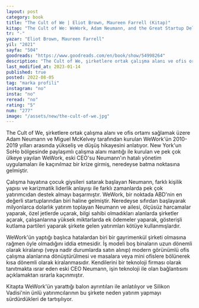 ```yaml
---
layout: post
category: book
title: "The Cult of We | Eliot Brown, Maureen Farrell (Kitap)"
kitap: "The Cult of We: WeWork, Adam Neumann, and the Great Startup Delusion"
tr: "-"
yazar: "Eliot Brown, Maureen Farrell"
yil: "2021"
sayfa: "504"
goodreads: "https://www.goodreads.com/en/book/show/54998264"
description: "The Cult of We, şirketlere ortak çalışma alanı ve ofis ortamı sağlamak üzere Adam Neumann ve Miguel McKelvey tarafından kurulan WeWork'ün 2010-2019 yılları arasında yükseliş ve düşüş hikayesini anlatıyor."
last_modified_at: 2023-01-14
published: true
posted: 2022-08-05
tag: "marka profili"
instagram: "no"
insta: "no"
reread: "no"
rating: "5"
num: "277"
image: "/assets/new/the-cult-of-we.jpg"
---
```


The Cult of We, şirketlere ortak çalışma alanı ve ofis ortamı sağlamak üzere Adam Neumann ve Miguel McKelvey tarafından kurulan WeWork'ün 2010-2019 yılları arasında yükseliş ve düşüş hikayesini anlatıyor. New York'un SoHo bölgesinde paylaşımlı çalışma alanı mantığı ile kurulan ve pek çok ülkeye yayılan WeWork, eski CEO'su Neumann'ın hatalı yönetim uygulamaları ile kaçınılmaz bir krize girmiş, neredeyse batma noktasına gelmiştir. 

Çalışma hayatına çocuk giysileri satarak başlayan Neumann, farklı kişilik yapısı ve karizmatik liderlik anlayışı ile farklı zamanlarda pek çok yatırımcıdan destek almayı başarmıştır. WeWork, bir noktada ABD'nin en değerli startuplarından biri haline gelmiştir. Neredeyse sıfırdan başlayarak milyonlarca dolarlık yatırım toplayan Neumann ve ailesi, ölçüsüz harcamalar yaparak, özel jetlerde uçarak, bilgi sahibi olmadıkları alanlarda şirketler açarak, çalışanlarına yüksek miktarlarda ek ödemeler yaparak, gösterişli kutlama partileri yaparak şirkete gelen yatırımları kötüye kullanmışlardır. 

WeWork'ün yaptığı başlıca hatalardan biri bir gayrimenkül şirketi olmasına rağmen öyle olmadığını iddia etmesidir. İş modeli boş binaların uzun dönemli olarak kiralanıp (veya nadir durumlarda satın alınıp) modern görünümlü ofis çalışma alanlarına dönüştürülmesi ve masalara veya mini ofislere bölünerek kısa dönemli olarak kiralanmasıdır. Kendilerini bir teknoloji firması olarak tanıtmakta ısrar eden eski CEO Neumann, işin teknoloji ile olan bağlantısını açıklamaktan ısrarla kaçınmıştır.

Kitapta WeWork'ün yarattığı balon ayrıntıları ile anlatılıyor ve Silikon Vadisi'nin ünlü yatırımcılarının bu şirkete neden yatırım yapmayı sürdürdükleri de tartışılıyor.

